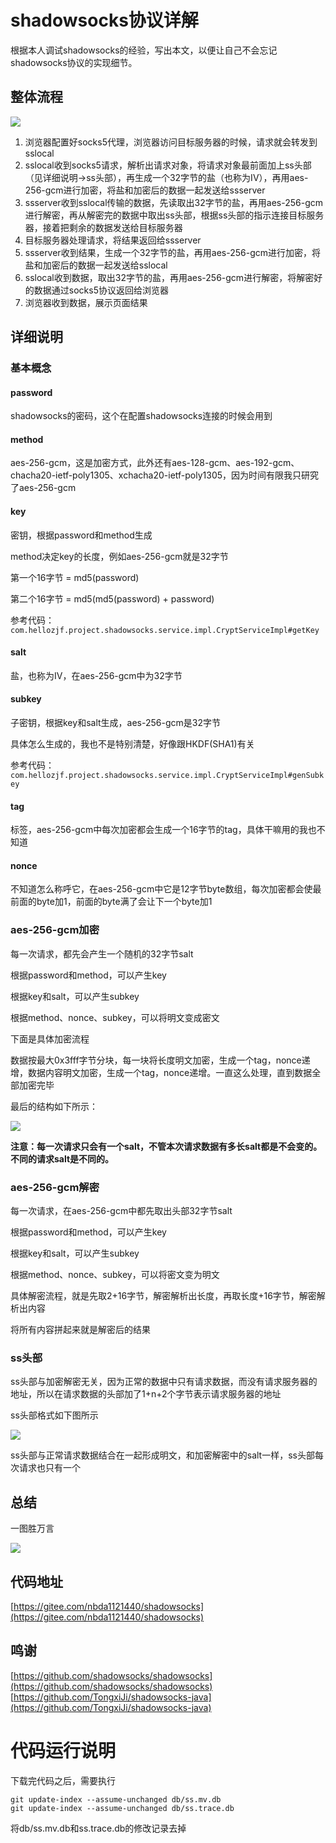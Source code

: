 # shadowsocks协议详解

根据本人调试shadowsocks的经验，写出本文，以便让自己不会忘记shadowsocks协议的实现细节。

<!-- more -->

## 整体流程



![](https://hellozjf-oss.oss-cn-hangzhou.aliyuncs.com/uploads/2021/2/19/ss架构.jpg)

1. 浏览器配置好socks5代理，浏览器访问目标服务器的时候，请求就会转发到sslocal
2. sslocal收到socks5请求，解析出请求对象，将请求对象最前面加上ss头部（见详细说明->ss头部），再生成一个32字节的盐（也称为IV），再用aes-256-gcm进行加密，将盐和加密后的数据一起发送给ssserver
3. ssserver收到sslocal传输的数据，先读取出32字节的盐，再用aes-256-gcm进行解密，再从解密完的数据中取出ss头部，根据ss头部的指示连接目标服务器，接着把剩余的数据发送给目标服务器
4. 目标服务器处理请求，将结果返回给ssserver
5. ssserver收到结果，生成一个32字节的盐，再用aes-256-gcm进行加密，将盐和加密后的数据一起发送给sslocal
6. sslocal收到数据，取出32字节的盐，再用aes-256-gcm进行解密，将解密好的数据通过socks5协议返回给浏览器
7. 浏览器收到数据，展示页面结果

## 详细说明

### 基本概念

#### password

shadowsocks的密码，这个在配置shadowsocks连接的时候会用到

#### method

aes-256-gcm，这是加密方式，此外还有aes-128-gcm、aes-192-gcm、chacha20-ietf-poly1305、xchacha20-ietf-poly1305，因为时间有限我只研究了aes-256-gcm

#### key

密钥，根据password和method生成

method决定key的长度，例如aes-256-gcm就是32字节

第一个16字节 = md5(password)

第二个16字节 = md5(md5(password) + password)

参考代码：`com.hellozjf.project.shadowsocks.service.impl.CryptServiceImpl#getKey`

#### salt

盐，也称为IV，在aes-256-gcm中为32字节

#### subkey

子密钥，根据key和salt生成，aes-256-gcm是32字节

具体怎么生成的，我也不是特别清楚，好像跟HKDF(SHA1)有关

参考代码：`com.hellozjf.project.shadowsocks.service.impl.CryptServiceImpl#genSubkey`

#### tag

标签，aes-256-gcm中每次加密都会生成一个16字节的tag，具体干嘛用的我也不知道

#### nonce

不知道怎么称呼它，在aes-256-gcm中它是12字节byte数组，每次加密都会使最前面的byte加1，前面的byte满了会让下一个byte加1

### aes-256-gcm加密

每一次请求，都先会产生一个随机的32字节salt

根据password和method，可以产生key

根据key和salt，可以产生subkey

根据method、nonce、subkey，可以将明文变成密文

下面是具体加密流程

数据按最大0x3fff字节分块，每一块将长度明文加密，生成一个tag，nonce递增，数据内容明文加密，生成一个tag，nonce递增。一直这么处理，直到数据全部加密完毕

最后的结构如下所示：

![](https://hellozjf-oss.oss-cn-hangzhou.aliyuncs.com/uploads/2021/2/19/aes-256-gcm加密.jpg)

**注意：每一次请求只会有一个salt，不管本次请求数据有多长salt都是不会变的。不同的请求salt是不同的。**

### aes-256-gcm解密

每一次请求，在aes-256-gcm中都先取出头部32字节salt

根据password和method，可以产生key

根据key和salt，可以产生subkey

根据method、nonce、subkey，可以将密文变为明文

具体解密流程，就是先取2+16字节，解密解析出长度，再取长度+16字节，解密解析出内容

将所有内容拼起来就是解密后的结果

### ss头部

ss头部与加密解密无关，因为正常的数据中只有请求数据，而没有请求服务器的地址，所以在请求数据的头部加了1+n+2个字节表示请求服务器的地址

ss头部格式如下图所示

![](https://hellozjf-oss.oss-cn-hangzhou.aliyuncs.com/uploads/2021/2/19/ss头部.jpg)

ss头部与正常请求数据结合在一起形成明文，和加密解密中的salt一样，ss头部每次请求也只有一个

## 总结

一图胜万言

![](https://hellozjf-oss.oss-cn-hangzhou.aliyuncs.com/uploads/2021/2/20/ss总结.jpg)

## 代码地址

[https://gitee.com/nbda1121440/shadowsocks](https://gitee.com/nbda1121440/shadowsocks)

## 鸣谢

[https://github.com/shadowsocks/shadowsocks](https://github.com/shadowsocks/shadowsocks)
[https://github.com/TongxiJi/shadowsocks-java](https://github.com/TongxiJi/shadowsocks-java)

# 代码运行说明

下载完代码之后，需要执行

```
git update-index --assume-unchanged db/ss.mv.db
git update-index --assume-unchanged db/ss.trace.db
```

将db/ss.mv.db和ss.trace.db的修改记录去掉